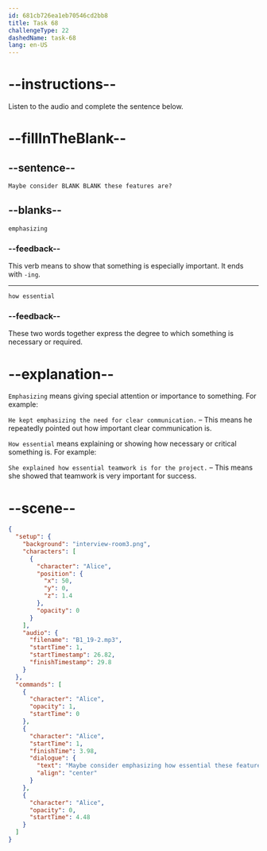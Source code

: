 ```yaml
---
id: 681cb726ea1eb70546cd2bb8
title: Task 68
challengeType: 22
dashedName: task-68
lang: en-US
---
```


<!-- (Audio) Alice: Maybe consider emphasizing how essential these features are? -->

# --instructions--

Listen to the audio and complete the sentence below.

# --fillInTheBlank--

## --sentence--

`Maybe consider BLANK BLANK these features are?`

## --blanks--

`emphasizing`

### --feedback--

This verb means to show that something is especially important. It ends with `-ing`.

---

`how essential`

### --feedback--

These two words together express the degree to which something is necessary or required.

# --explanation--

`Emphasizing` means giving special attention or importance to something. For example:

`He kept emphasizing the need for clear communication.` – This means he repeatedly pointed out how important clear communication is.

`How essential` means explaining or showing how necessary or critical something is. For example:

`She explained how essential teamwork is for the project.` – This means she showed that teamwork is very important for success.

# --scene--

```json
{
  "setup": {
    "background": "interview-room3.png",
    "characters": [
      {
        "character": "Alice",
        "position": {
          "x": 50,
          "y": 0,
          "z": 1.4
        },
        "opacity": 0
      }
    ],
    "audio": {
      "filename": "B1_19-2.mp3",
      "startTime": 1,
      "startTimestamp": 26.82,
      "finishTimestamp": 29.8
    }
  },
  "commands": [
    {
      "character": "Alice",
      "opacity": 1,
      "startTime": 0
    },
    {
      "character": "Alice",
      "startTime": 1,
      "finishTime": 3.98,
      "dialogue": {
        "text": "Maybe consider emphasizing how essential these features are?",
        "align": "center"
      }
    },
    {
      "character": "Alice",
      "opacity": 0,
      "startTime": 4.48
    }
  ]
}
```
